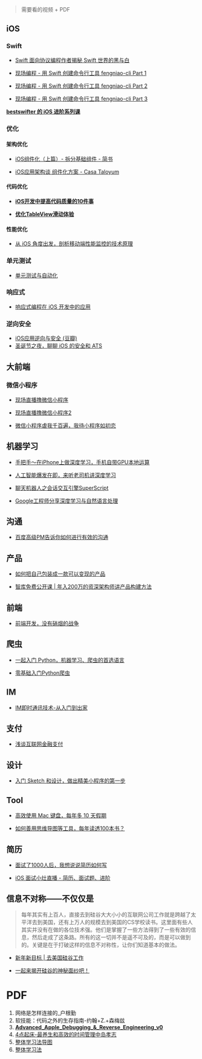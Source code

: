 
> 需要看的视频 + PDF 

## iOS

### Swift

* [Swift 面向协议编程作者揭秘 Swift 世界的黑与白](http://m.quzhiboapp.com/#!/intro/253)

* [现场编程 - 用 Swift 创建命令行工具 fengniao-cli Part 1](http://m.quzhiboapp.com/#!/intro/391)

* [现场编程 - 用 Swift 创建命令行工具 fengniao-cli Part 2](http://m.quzhiboapp.com/#!/intro/401)

* [现场编程 - 用 Swift 创建命令行工具 fengniao-cli Part 3](http://m.quzhiboapp.com/#!/intro/409)

**[bestswifter 的 iOS 进阶系列课](http://m.quzhiboapp.com/?sessionToken=GWUol3EHFuQPyc3AUZdvUqmGIZDK6tTD&liveId=515#!/live/515)**

### 优化

#### 架构优化


* [iOS组件化（上篇）- 拆分基础组件 - 简书](https://www.jianshu.com/p/760d6cd46719)

* [iOS应用架构谈 组件化方案 - Casa Taloyum](https://casatwy.com/iOS-Modulization.html)

####  代码优化

* **[iOS开发中提高代码质量的10件事](http://m.quzhiboapp.com/#!/intro/134)**

* **[优化TableView滑动体验](http://m.quzhiboapp.com/#!/intro/173)**


#### 性能优化

* [从 iOS 角度出发，剖析移动端性能监控的技术原理](http://m.quzhiboapp.com/#!/intro/392)

### 单元测试

* [单元测试与自动化](http://m.quzhiboapp.com/#!/intro/214)

### 响应式

* [响应式编程在 iOS 开发中的应用](http://m.quzhiboapp.com/#!/intro/204)

### 逆向安全

* [iOS应用逆向与安全 (豆瓣)](https://book.douban.com/subject/30239776/)
* [圣诞节之夜，聊聊 iOS 的安全和 ATS](http://m.quzhiboapp.com/#!/intro/252)

## 大前端

### 微信小程序

* [现场直播撸微信小程序](http://m.quzhiboapp.com/#!/intro/239)

* [现场直播撸微信小程序2](http://m.quzhiboapp.com/#!/intro/295)

* [微信小程序虐我千百遍，我待小程序如初恋](http://m.quzhiboapp.com/#!/intro/281)


## 机器学习

* [手把手～在iPhone上做深度学习，手机自带GPU本地运算](http://m.quzhiboapp.com/#!/intro/420)

* [人工智能爆发在即，来听老司机讲深度学习](http://m.quzhiboapp.com/#!/intro/310)

* [聊天机器人之会话交互引擎SuperScript](http://m.quzhiboapp.com/#!/intro/446)

* [Google工程师分享深度学习与自然语言处理](http://m.quzhiboapp.com/#!/intro/453)

## 沟通

* [百度高级PM告诉你如何进行有效的沟通](http://m.quzhiboapp.com/#!/intro/483)

## 产品

* [如何把自己包装成一款可以变现的产品](http://m.quzhiboapp.com/#!/intro/443)

* [智库免费公开课 | 年入200万的资深架构师讲产品构建方法](http://m.quzhiboapp.com/#!/intro/255)

## 前端

* [前端开发，没有硝烟的战争](http://m.quzhiboapp.com/#!/intro/427)

## 爬虫

* [一起入门 Python，机器学习、爬虫的首选语言](http://m.quzhiboapp.com/#!/intro/413)

* [零基础入门Python爬虫](http://m.quzhiboapp.com/#!/intro/522)

## IM

* [IM即时通讯技术-从入门到出家](http://m.quzhiboapp.com/#!/intro/25)

## 支付

* [浅谈互联网金融支付](http://m.quzhiboapp.com/#!/intro/399)

## 设计

* [入门 Sketch 和设计，做出精美小程序的第一步](http://m.quzhiboapp.com/#!/intro/289)

## Tool

* [高效使用 Mac 键盘，每年多 10 天假期](http://m.quzhiboapp.com/#!/intro/193)

* [如何善用思维导图等工具，每年读透100本书？](http://m.quzhiboapp.com/#!/intro/125)

## 简历

* [面试了1000人后，我想说说简历如何写](http://m.quzhiboapp.com/#!/intro/80)

* [iOS 面试小灶直播 - 简历、面试题、进阶](http://m.quzhiboapp.com/#!/intro/115)

## 信息不对称——不仅仅是

> 每年其实有上百人，直接去到硅谷大大小小的互联网公司工作就是跨越了太平洋去到美国，还有上万人的规模去到美国的CS学校读书。这里面有些人其实并没有在做的各位技术强。他们是掌握了一些方法得到了一些有效的信息，然后走成了这条路。所有的这一切并不是遥不可及的，而是可以做到的。关键是在于打破这样的信息不对称性，让你们知道基本的做法。

* [新年新目标 | 去美国硅谷工作](http://m.quzhiboapp.com/#!/intro/291)

* [一起来揭开硅谷的神秘面纱吧！](http://m.quzhiboapp.com/#!/intro/102)



# PDF

1. 网络是怎样连接的_户根勤
2. 软技能：代码之外的生存指南-约翰+Z.+森梅兹
3. [**Advanced_Apple_Debugging_&_Reverse_Engineering_v0**](https://www.raywenderlich.com/161106/introducing-advanced-apple-debugging-reverse-engineering)
4. [4点起床-最养生和高效的时间管理中岛孝志]()
7. [整体学习法导图](https://zhuanlan.zhihu.com/p/22693867)
8. [整体学习法](http://www.jianshu.com/p/9a5f27173424)


